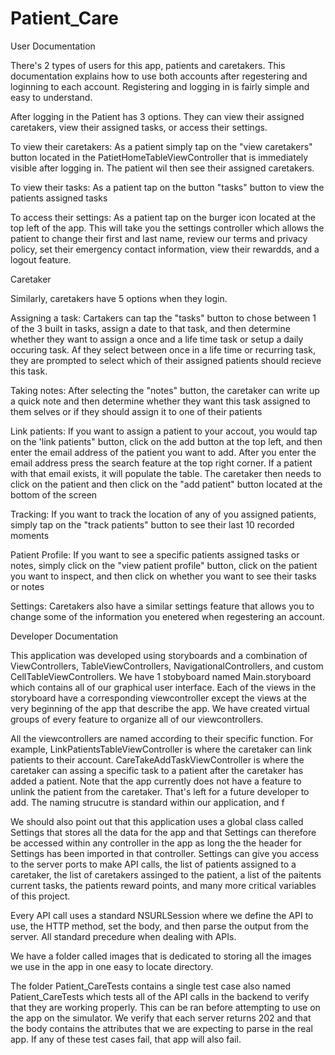 # Patient_Care

User Documentation

There's 2 types of users for this app, patients and caretakers. This documentation explains how to use both accounts after regestering and loginning to each account. Registering and logging in is fairly simple and easy to understand. 

After logging in the Patient has 3 options. They can view their assigned caretakers, view their assigned tasks, or access their settings. 

To view their caretakers: As a patient simply tap on the "view caretakers" button located in the PatietHomeTableViewController that is immediately visible after logging in. The patient wil then see their assigned caretakers. 

To view their tasks: As a patient tap on the button "tasks" button to view the patients assigned tasks

To access their settings: As a patient tap on the burger icon located at the top left of the app. This will take you the settings controller which allows the patient to change their first and last name, review our terms and privacy policy, set their emergency contact information, view their rewardds, and a logout feature. 


Caretaker

Similarly, caretakers have 5 options when they login. 

Assigning a task: Cartakers can tap the "tasks" button to chose between 1 of the 3 built in tasks, assign a date to that task, and then determine whether they want to assign a once and a life time task or setup a daily occuring task. Af they select between once in a life time or recurring task, they are prompted to select which of their assigned patients should recieve this task. 

Taking notes: After selecting the "notes" button, the caretaker can write up a quick note and then determine whether they want this task assigned to them selves or if they should assign it to one of their patients

Link patients: If you want to assign a patient to your accout, you would tap on the 'link patients" button, click on the add button at the top left, and then enter the email address of the patient you want to add. After you enter the email address press the search feature at the top right corner. If a patient with that email exists, it will populate the table. The caretaker then needs to click on the patient and then click on the "add patient" button located at the bottom of the screen

Tracking: If you want to track the location of any of you assigned patients, simply tap on the "track patients" button to see their last 10 recorded moments

Patient Profile: If you want to see a specific patients assigned tasks or notes, simply click on the "view patient profile" button, click on the patient you want to inspect, and then click on whether you want to see their tasks or notes

Settings: Caretakers also have a similar settings feature that allows you to change some of the information you enetered when regestering an account. 

Developer Documentation

This application was developed using storyboards and a combination of ViewControllers, TableViewControllers, NavigationalControllers, and custom CellTableViewControllers. We have 1 stobyboard named Main.storyboard which contains all of our graphical user interface. Each of the views in the storyboard have a corresponding viewcontroller except the views at the very beginning of the app that describe the app. We have created virtual groups of every feature to organize all of our viewcontrollers. 

All the viewcontrollers are named according to their specific function. For example, LinkPatientsTableViewController is where the caretaker can link patients to their account. CareTakeAddTaskViewController is where the caretaker can assing a specific task to a patient after the caretaker has added a patient. Note that the app currently does not have a feature to unlink the patient from the caretaker. That's left for a future developer to add. The naming strucutre is standard within our application, and f

We should also point out that this application uses a global class called Settings that stores all the data for the app and that Settings can therefore be accessed within any controller in the app as long the the header for Settings has been imported in that controller. Settings can give you access to the server ports to make API calls, the list of patients assigned to a caretaker, the list of caretakers assinged to the patient, a list of the paitents current tasks, the patients reward points, and many more critical variables of this project. 

Every API call uses a standard NSURLSession where we define the API to use, the HTTP method, set the body, and then parse the output from the server. All standard precedure when dealing with APIs. 

We have a folder called images that is dedicated to storing all the images we use in the app in one easy to locate directory. 

The folder Patient_CareTests contains a single test case also named Patient_CareTests which tests all of the API calls in the backend to verify that they are working properly. This can be ran before attempting to use on the app on the simulator. We verify that each server returns 202 and that the body contains the attributes that we are expecting to parse in the real app. If any of these test cases fail, that app will also fail. 

